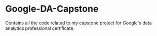 # Google-DA-Capstone
Contains all the code related to my capstone project for Google's data analytics professional certificate.
